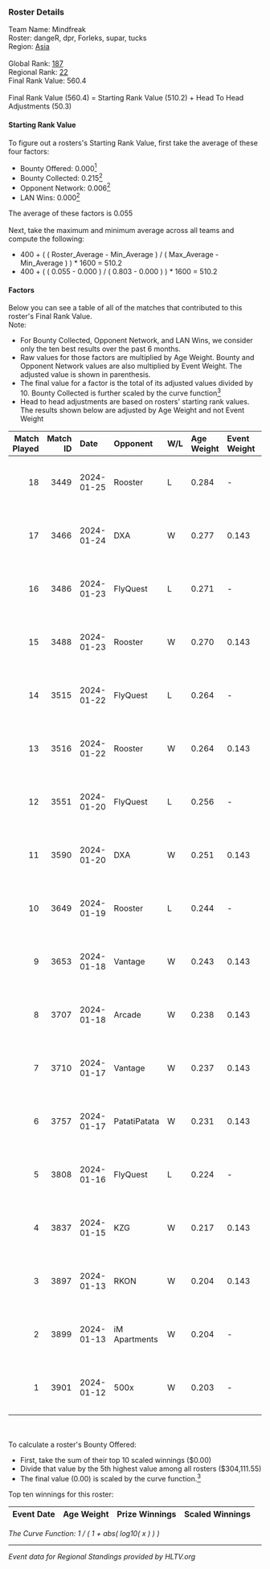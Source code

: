 ### Roster Details<br />
Team Name: Mindfreak<br />
Roster: dangeR, dpr, Forleks, supar, tucks<br />
Region: [Asia]( ../standings_asia.md)<br />
<br />
Global Rank: [187](../standings_global.md)<br />
Regional Rank: [22]( ../standings_asia.md)<br />
Final Rank Value:  560.4<br />
<br />
Final Rank Value (560.4) = Starting Rank Value (510.2) + Head To Head Adjustments (50.3)<br />

#### Starting Rank Value<br />
To figure out a rosters's Starting Rank Value, first take the average of these four factors:<br />
- Bounty Offered: 0.000[<sup>1</sup>](#table2)
- Bounty Collected: 0.215[<sup>2</sup>](#table1)
- Opponent Network: 0.006[<sup>2</sup>](#table1)
- LAN Wins: 0.000[<sup>2</sup>](#table1)

The average of these factors is 0.055<br />
<br />
Next, take the maximum and minimum average across all teams and compute the following:<br />
- 400 + ( ( Roster_Average - Min_Average ) / ( Max_Average - Min_Average ) ) * 1600 = 510.2
- 400 + ( ( 0.055 - 0.000 ) / ( 0.803 - 0.000 ) ) * 1600 = 510.2


#### Factors<br />
Below you can see a table of all of the matches that contributed to this roster's Final Rank Value.<br />
Note:<br />

- For Bounty Collected, Opponent Network, and LAN Wins, we consider only the ten best results over the past 6 months.
- Raw values for those factors are multiplied by Age Weight. Bounty and Opponent Network values are also multiplied by Event Weight. The adjusted value is shown in parenthesis.
- The final value for a factor is the total of its adjusted values divided by 10. Bounty Collected is further scaled by the curve function[<sup>3</sup>](#curveFunction)
- Head to head adjustments are based on rosters' starting rank values. The results shown below are adjusted by Age Weight and not Event Weight
<span id="table1"></span><br />


| Match Played | Match ID | Date       | Opponent      | W/L | Age Weight | Event Weight | Bounty Collected | Opponent Network | LAN Wins  | H2H Adj. | Roster                             |
| -: | -: | :- | :- | :- | :- | :- | :- | :- | :- | -: | :- |
|           18 |     3449 | 2024-01-25 | Rooster       | L   | 0.284      | -            | -                | -                | -         |    -1.72 | dangeR, dpr, Forleks, supar, tucks |
|           17 |     3466 | 2024-01-24 | DXA           | W   | 0.277      | 0.143        | 0.005 (0.000)    | 0.209 (0.008)    | 0 (0.000) |     6.07 | dangeR, dpr, Forleks, supar, tucks |
|           16 |     3486 | 2024-01-23 | FlyQuest      | L   | 0.271      | -            | -                | -                | -         |    -0.07 | dangeR, dpr, Forleks, supar, tucks |
|           15 |     3488 | 2024-01-23 | Rooster       | W   | 0.270      | 0.143        | 0.018 (0.001)    | 0.296 (0.011)    | 0 (0.000) |     7.00 | dangeR, dpr, Forleks, supar, tucks |
|           14 |     3515 | 2024-01-22 | FlyQuest      | L   | 0.264      | -            | -                | -                | -         |    -0.07 | dangeR, dpr, Forleks, supar, tucks |
|           13 |     3516 | 2024-01-22 | Rooster       | W   | 0.264      | 0.143        | 0.018 (0.001)    | 0.296 (0.011)    | 0 (0.000) |     6.89 | dangeR, dpr, Forleks, supar, tucks |
|           12 |     3551 | 2024-01-20 | FlyQuest      | L   | 0.256      | -            | -                | -                | -         |    -0.07 | dangeR, dpr, Forleks, supar, tucks |
|           11 |     3590 | 2024-01-20 | DXA           | W   | 0.251      | 0.143        | 0.000 (0.000)    | 0.010 (0.000)    | 0 (0.000) |     2.52 | dangeR, dpr, Forleks, supar, tucks |
|           10 |     3649 | 2024-01-19 | Rooster       | L   | 0.244      | -            | -                | -                | -         |    -1.28 | dangeR, dpr, Forleks, supar, tucks |
|            9 |     3653 | 2024-01-18 | Vantage       | W   | 0.243      | 0.143        | 0.003 (0.000)    | 0.201 (0.007)    | 0 (0.000) |     5.20 | dangeR, dpr, Forleks, supar, tucks |
|            8 |     3707 | 2024-01-18 | Arcade        | W   | 0.238      | 0.143        | 0.005 (0.000)    | 0.189 (0.006)    | 0 (0.000) |     5.24 | dangeR, dpr, Forleks, supar, tucks |
|            7 |     3710 | 2024-01-17 | Vantage       | W   | 0.237      | 0.143        | 0.003 (0.000)    | 0.201 (0.007)    | 0 (0.000) |     5.20 | dangeR, dpr, Forleks, supar, tucks |
|            6 |     3757 | 2024-01-17 | PatatiPatata  | W   | 0.231      | 0.143        | 0.000 (0.000)    | 0.000 (0.000)    | 0 (0.000) |     2.42 | dangeR, dpr, Forleks, supar, tucks |
|            5 |     3808 | 2024-01-16 | FlyQuest      | L   | 0.224      | -            | -                | -                | -         |    -0.05 | dangeR, dpr, Forleks, supar, tucks |
|            4 |     3837 | 2024-01-15 | KZG           | W   | 0.217      | 0.143        | 0.010 (0.000)    | 0.168 (0.005)    | 0 (0.000) |     5.22 | dangeR, dpr, Forleks, supar, tucks |
|            3 |     3897 | 2024-01-13 | RKON          | W   | 0.204      | 0.143        | 0.000 (0.000)    | 0.088 (0.003)    | 0 (0.000) |     3.29 | dangeR, dpr, Forleks, supar, tucks |
|            2 |     3899 | 2024-01-13 | iM Apartments | W   | 0.204      | -            | -                | -                | -         |     2.23 | dangeR, dpr, Forleks, supar, tucks |
|            1 |     3901 | 2024-01-12 | 500x          | W   | 0.203      | -            | -                | -                | -         |     2.24 | dangeR, dpr, Forleks, supar, tucks |

<br />
<span id="table2"></span><br />
To calculate a roster's Bounty Offered:<br />

- First, take the sum of their top 10 scaled winnings ($0.00)
- Divide that value by the 5th highest value among all rosters ($304,111.55)
- The final value (0.00) is scaled by the curve function.[<sup>3</sup>](#curveFunction)

Top ten winnings for this roster:<br />

| Event Date | Age Weight | Prize Winnings | Scaled Winnings |
| :- | -: | :- | :- |


<span id="curveFunction"></span>_The Curve Function: 1 / ( 1 + abs( log10( x ) ) )_<br />

---
_Event data for Regional Standings provided by HLTV.org_<br />
